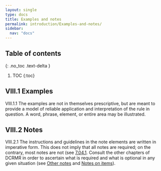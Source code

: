 ```yaml
---
layout: single
type: docs
title: Examples and notes
permalink: introduction/Examples-and-notes/
sidebar:
  nav: "docs"
---
```


## Table of contents
{: .no_toc .text-delta }

1. TOC
{:toc}

## VIII.1 Examples

<a name="VIII.1.1">VIII.1.1</a> The examples are not in themselves prescriptive, but are meant to provide a model of reliable application and interpretation of the rule in question. A word, phrase, element, or entire area may be illustrated.

## VIII.2 Notes

<a name="VIII.2.1">VIII.2.1</a>  The instructions and guidelines in the note elements are written in imperative form. This does not imply that all notes are required; on the contrary, most notes are not (see [7.04.1](/DCRMR/other-notes/#7.04.1). Consult the other chapters of DCRMR in order to ascertain what is required and what is optional in any given situation (see [Other notes](/DCRMR/other-notes/) and [Notes on items](/DCRMR/notes-on-items/)).
